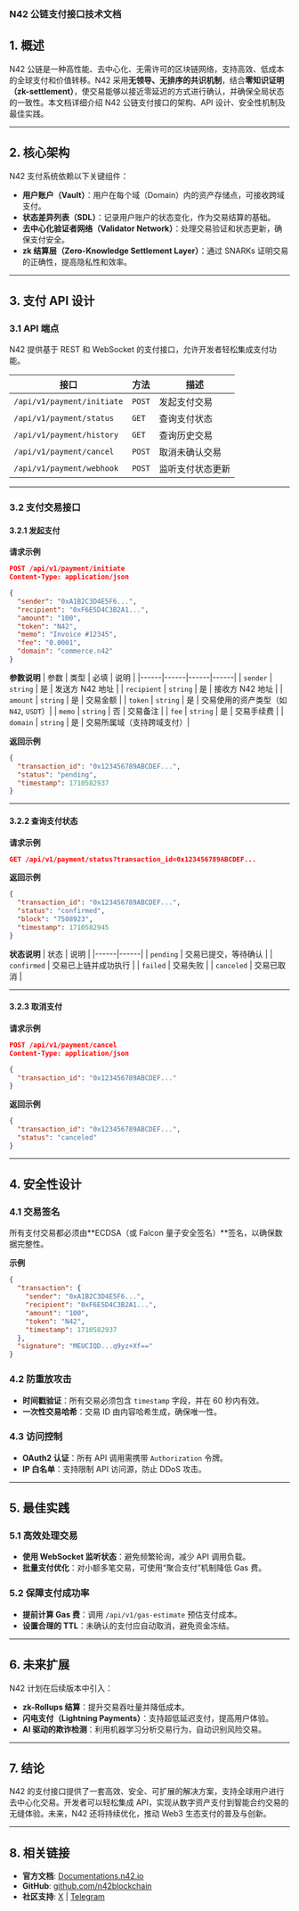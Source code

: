 ### **N42 公链支付接口技术文档**

## **1. 概述**
N42 公链是一种高性能、去中心化、无需许可的区块链网络，支持高效、低成本的全球支付和价值转移。N42 采用**无领导、无排序的共识机制**，结合**零知识证明（zk-settlement）**，使交易能够以接近零延迟的方式进行确认，并确保全局状态的一致性。本文档详细介绍 N42 公链支付接口的架构、API 设计、安全性机制及最佳实践。

---

## **2. 核心架构**
N42 支付系统依赖以下关键组件：
- **用户账户（Vault）**：用户在每个域（Domain）内的资产存储点，可接收跨域支付。
- **状态差异列表（SDL）**：记录用户账户的状态变化，作为交易结算的基础。
- **去中心化验证者网络（Validator Network）**：处理交易验证和状态更新，确保支付安全。
- **zk 结算层（Zero-Knowledge Settlement Layer）**：通过 SNARKs 证明交易的正确性，提高隐私性和效率。

---

## **3. 支付 API 设计**
### **3.1 API 端点**
N42 提供基于 REST 和 WebSocket 的支付接口，允许开发者轻松集成支付功能。

| **接口**           | **方法** | **描述** |
|-------------------|--------|----------|
| `/api/v1/payment/initiate` | `POST` | 发起支付交易 |
| `/api/v1/payment/status` | `GET` | 查询支付状态 |
| `/api/v1/payment/history` | `GET` | 查询历史交易 |
| `/api/v1/payment/cancel` | `POST` | 取消未确认交易 |
| `/api/v1/payment/webhook` | `POST` | 监听支付状态更新 |

---

### **3.2 支付交易接口**
#### **3.2.1 发起支付**
**请求示例**
```json
POST /api/v1/payment/initiate
Content-Type: application/json

{
  "sender": "0xA1B2C3D4E5F6...",
  "recipient": "0xF6E5D4C3B2A1...",
  "amount": "100",
  "token": "N42",
  "memo": "Invoice #12345",
  "fee": "0.0001",
  "domain": "commerce.n42"
}
```

**参数说明**
| 参数 | 类型 | 必填 | 说明 |
|------|------|------|------|
| `sender` | `string` | 是 | 发送方 N42 地址 |
| `recipient` | `string` | 是 | 接收方 N42 地址 |
| `amount` | `string` | 是 | 交易金额 |
| `token` | `string` | 是 | 交易使用的资产类型（如 `N42`, `USDT`）|
| `memo` | `string` | 否 | 交易备注 |
| `fee` | `string` | 是 | 交易手续费 |
| `domain` | `string` | 是 | 交易所属域（支持跨域支付）|

**返回示例**
```json
{
  "transaction_id": "0x123456789ABCDEF...",
  "status": "pending",
  "timestamp": 1710582937
}
```

---

#### **3.2.2 查询支付状态**
**请求示例**
```json
GET /api/v1/payment/status?transaction_id=0x123456789ABCDEF...
```

**返回示例**
```json
{
  "transaction_id": "0x123456789ABCDEF...",
  "status": "confirmed",
  "block": "7508923",
  "timestamp": 1710582945
}
```

**状态说明**
| 状态 | 说明 |
|------|------|
| `pending` | 交易已提交，等待确认 |
| `confirmed` | 交易已上链并成功执行 |
| `failed` | 交易失败 |
| `canceled` | 交易已取消 |

---

#### **3.2.3 取消支付**
**请求示例**
```json
POST /api/v1/payment/cancel
Content-Type: application/json

{
  "transaction_id": "0x123456789ABCDEF..."
}
```

**返回示例**
```json
{
  "transaction_id": "0x123456789ABCDEF...",
  "status": "canceled"
}
```

---

## **4. 安全性设计**
### **4.1 交易签名**
所有支付交易都必须由**ECDSA（或 Falcon 量子安全签名）**签名，以确保数据完整性。

**示例**
```json
{
  "transaction": {
    "sender": "0xA1B2C3D4E5F6...",
    "recipient": "0xF6E5D4C3B2A1...",
    "amount": "100",
    "token": "N42",
    "timestamp": 1710582937
  },
  "signature": "MEUCIQD...q9yz+Xf==" 
}
```
### **4.2 防重放攻击**
- **时间戳验证**：所有交易必须包含 `timestamp` 字段，并在 60 秒内有效。
- **一次性交易哈希**：交易 ID 由内容哈希生成，确保唯一性。

### **4.3 访问控制**
- **OAuth2 认证**：所有 API 调用需携带 `Authorization` 令牌。
- **IP 白名单**：支持限制 API 访问源，防止 DDoS 攻击。

---

## **5. 最佳实践**
### **5.1 高效处理交易**
- **使用 WebSocket 监听状态**：避免频繁轮询，减少 API 调用负载。
- **批量支付优化**：对小额多笔交易，可使用“聚合支付”机制降低 Gas 费。

### **5.2 保障支付成功率**
- **提前计算 Gas 费**：调用 `/api/v1/gas-estimate` 预估支付成本。
- **设置合理的 TTL**：未确认的支付应自动取消，避免资金冻结。

---

## **6. 未来扩展**
N42 计划在后续版本中引入：
- **zk-Rollups 结算**：提升交易吞吐量并降低成本。
- **闪电支付（Lightning Payments）**：支持超低延迟支付，提高用户体验。
- **AI 驱动的欺诈检测**：利用机器学习分析交易行为，自动识别风险交易。

---

## **7. 结论**
N42 的支付接口提供了一套高效、安全、可扩展的解决方案，支持全球用户进行去中心化交易。开发者可以轻松集成 API，实现从数字资产支付到智能合约交易的无缝体验。未来，N42 还将持续优化，推动 Web3 生态支付的普及与创新。

---

## **8. 相关链接**
- **官方文档**: [Documentations.n42.io](https://github.com/n42blockchain/Documentation/edit/main/doc.md)
- **GitHub**: [github.com/n42blockchain](https://github.com/n42blockchain)
- **社区支持**: [X](https://x.com/N42Blockchain) | [Telegram](https://t.me/N42chain)
```
